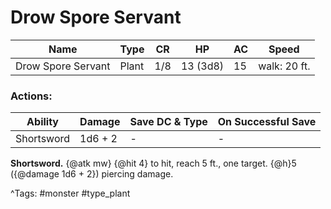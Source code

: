 # Drow Spore Servant

| Name | Type | CR | HP | AC | Speed |
|------|------|----|----|----|-------|
| Drow Spore Servant | Plant | 1/8 | 13 (3d8) | 15 | walk: 20 ft. |

### Actions:

| Ability | Damage | Save DC & Type | On Successful Save |
|---------|--------|----------------|--------------------|
| Shortsword | 1d6 + 2 | - | - |


**Shortsword.** {@atk mw} {@hit 4} to hit, reach 5 ft., one target. {@h}5 ({@damage 1d6 + 2}) piercing damage.

^Tags: #monster #type_plant